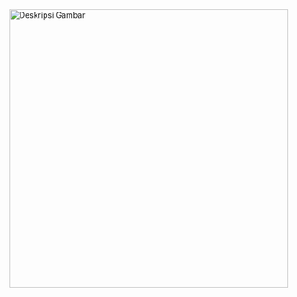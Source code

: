 
<img src="Laundry/app/src/main/res/drawable/beranda.png" alt="Deskripsi Gambar" width="500" height="auto">
